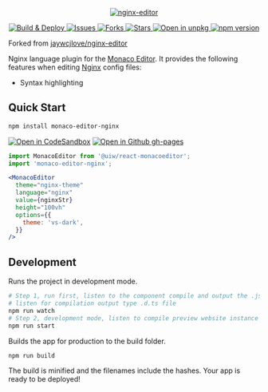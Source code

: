 <p align="center">
  <a href="https://jaywcjlove.github.io/nginx-editor">
    <img alt="nginx-editor" src="https://user-images.githubusercontent.com/1680273/107486617-37dc2800-6bc0-11eb-94ba-f715da69bbda.png">
  </a>
</p>

<p align="center">
  <a href="https://github.com/jaywcjlove/nginx-editor/actions">
    <img alt="Build & Deploy" src="https://github.com/jaywcjlove/nginx-editor/workflows/Build%20&%20Deploy/badge.svg">
  </a>
  <a href="https://github.com/jaywcjlove/nginx-editor/issues">
    <img alt="Issues" src="https://img.shields.io/github/issues/jaywcjlove/nginx-editor.svg">
  </a>
  <a href="https://github.com/jaywcjlove/nginx-editor/network">
    <img alt="Forks" src="https://img.shields.io/github/forks/jaywcjlove/nginx-editor.svg">
  </a>
  <a href="https://github.com/jaywcjlove/nginx-editor/stargazers">
    <img alt="Stars" src="https://img.shields.io/github/stars/jaywcjlove/nginx-editor.svg">
  </a>
  <a href="https://uiwjs.github.io/npm-unpkg/#/pkg/monaco-editor-nginx/file/README.md">
    <img src="https://img.shields.io/badge/Open%20in-unpkg-blue" alt="Open in unpkg">
  </a>
  <a href="https://www.npmjs.com/package/monaco-editor-nginx">
    <img alt="npm version" src="https://img.shields.io/npm/v/monaco-editor-nginx.svg">
  </a>
</p>

Forked from [jaywcjlove/nginx-editor](https://github.com/jaywcjlove/nginx-editor)

Nginx language plugin for the [Monaco Editor](https://github.com/microsoft/monaco-editor). It provides the following features when editing [Nginx](https://nginx.org/) config files:

- Syntax highlighting

## Quick Start

```bash
npm install monaco-editor-nginx
```

[![Open in CodeSandbox](https://img.shields.io/badge/Open%20in-CodeSandbox-blue?logo=codesandbox)](https://codesandbox.io/s/github/jaywcjlove/nginx-editor)
[![Open in Github gh-pages](https://img.shields.io/badge/Open%20In-Github%20gh--pages-blue?logo=github)](https://jaywcjlove.github.io/nginx-editor/)

```jsx
import MonacoEditor from '@uiw/react-monacoeditor';
import 'monaco-editor-nginx';

<MonacoEditor
  theme="nginx-theme"
  language="nginx"
  value={nginxStr}
  height="100vh"
  options={{
    theme: 'vs-dark',
  }}
/>
```

## Development

Runs the project in development mode.  

```bash
# Step 1, run first, listen to the component compile and output the .js file
# listen for compilation output type .d.ts file
npm run watch
# Step 2, development mode, listen to compile preview website instance
npm run start
```

Builds the app for production to the build folder.

```bash
npm run build
```

The build is minified and the filenames include the hashes.
Your app is ready to be deployed!

